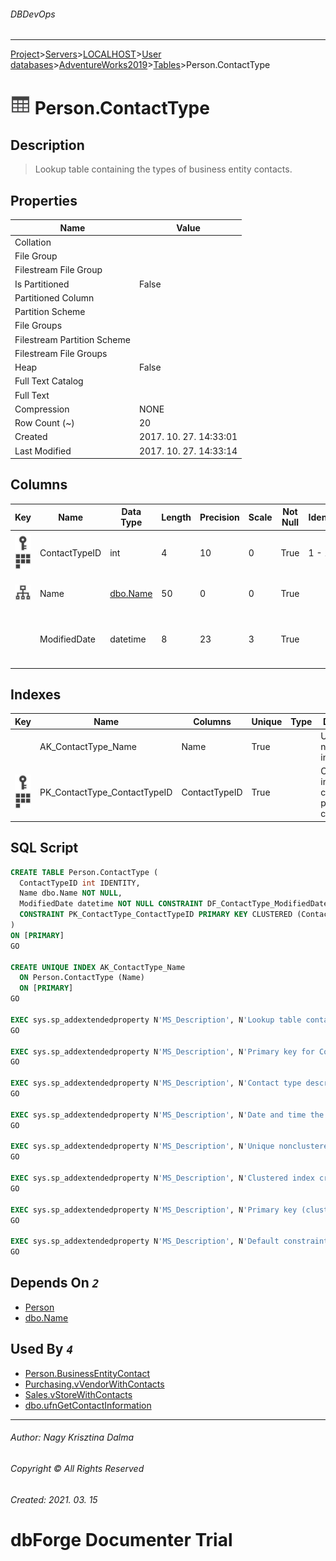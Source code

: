 ###### DBDevOps
___
[Project](../../../../../startpage.md)>[Servers](../../../../Servers.md)>[LOCALHOST](../../../LOCALHOST.md)>[User databases](../../UserDatabases.md)>[AdventureWorks2019](../AdventureWorks2019.md)>[Tables](Tables.md)>Person.ContactType


# ![logo](../../../../../Images/table.svg) Person.ContactType

## <a name="#Description"></a>Description
> Lookup table containing the types of business entity contacts.
## <a name="#Properties"></a>Properties
|Name|Value|
|---|---|
|Collation||
|File Group||
|Filestream File Group||
|Is Partitioned|False|
|Partitioned Column||
|Partition Scheme||
|File Groups||
|Filestream Partition Scheme||
|Filestream File Groups||
|Heap|False|
|Full Text Catalog||
|Full Text||
|Compression|NONE|
|Row Count (~)|20|
|Created|2017. 10. 27. 14:33:01|
|Last Modified|2017. 10. 27. 14:33:14|


## <a name="#Columns"></a>Columns
|Key|Name|Data Type|Length|Precision|Scale|Not Null|Identity|Rule|Default|Computed|Persisted|Description
|---|---|---|---|---|---|---|---|---|---|---|---|---
|[![Primary Key PK_ContactType_ContactTypeID](../../../../../Images/primarykey.svg)](#Indexes)[![Cluster Key PK_ContactType_ContactTypeID](../../../../../Images/Cluster.svg)](#Indexes)|ContactTypeID|int|4|10|0|True|1 - 1|||False|False|Primary key for ContactType records.|
|[![Indexes AK_ContactType_Name](../../../../../Images/index.svg)](#Indexes)|Name|[dbo.Name](../Programmability/Types/UserDefinedDataTypes/dbo.Name.md)|50|0|0|True||||False|False|Contact type description.|
||ModifiedDate|datetime|8|23|3|True|||(getdate())|False|False|Date and time the record was last updated.|

## <a name="#Indexes"></a>Indexes
|Key|Name|Columns|Unique|Type|Description
|---|---|---|---|---|---
||AK_ContactType_Name|Name|True||Unique nonclustered index.|
|[![Primary Key PK_ContactType_ContactTypeID](../../../../../Images/primarykey.svg)](#Indexes)[![Cluster Key PK_ContactType_ContactTypeID](../../../../../Images/Cluster.svg)](#Indexes)|PK_ContactType_ContactTypeID|ContactTypeID|True||Clustered index created by a primary key constraint.|

## <a name="#SqlScript"></a>SQL Script
```SQL
CREATE TABLE Person.ContactType (
  ContactTypeID int IDENTITY,
  Name dbo.Name NOT NULL,
  ModifiedDate datetime NOT NULL CONSTRAINT DF_ContactType_ModifiedDate DEFAULT (getdate()),
  CONSTRAINT PK_ContactType_ContactTypeID PRIMARY KEY CLUSTERED (ContactTypeID)
)
ON [PRIMARY]
GO

CREATE UNIQUE INDEX AK_ContactType_Name
  ON Person.ContactType (Name)
  ON [PRIMARY]
GO

EXEC sys.sp_addextendedproperty N'MS_Description', N'Lookup table containing the types of business entity contacts.', 'SCHEMA', N'Person', 'TABLE', N'ContactType'
GO

EXEC sys.sp_addextendedproperty N'MS_Description', N'Primary key for ContactType records.', 'SCHEMA', N'Person', 'TABLE', N'ContactType', 'COLUMN', N'ContactTypeID'
GO

EXEC sys.sp_addextendedproperty N'MS_Description', N'Contact type description.', 'SCHEMA', N'Person', 'TABLE', N'ContactType', 'COLUMN', N'Name'
GO

EXEC sys.sp_addextendedproperty N'MS_Description', N'Date and time the record was last updated.', 'SCHEMA', N'Person', 'TABLE', N'ContactType', 'COLUMN', N'ModifiedDate'
GO

EXEC sys.sp_addextendedproperty N'MS_Description', N'Unique nonclustered index.', 'SCHEMA', N'Person', 'TABLE', N'ContactType', 'INDEX', N'AK_ContactType_Name'
GO

EXEC sys.sp_addextendedproperty N'MS_Description', N'Clustered index created by a primary key constraint.', 'SCHEMA', N'Person', 'TABLE', N'ContactType', 'INDEX', N'PK_ContactType_ContactTypeID'
GO

EXEC sys.sp_addextendedproperty N'MS_Description', N'Primary key (clustered) constraint', 'SCHEMA', N'Person', 'TABLE', N'ContactType', 'CONSTRAINT', N'PK_ContactType_ContactTypeID'
GO

EXEC sys.sp_addextendedproperty N'MS_Description', N'Default constraint value of GETDATE()', 'SCHEMA', N'Person', 'TABLE', N'ContactType', 'CONSTRAINT', N'DF_ContactType_ModifiedDate'
GO
```

## <a name="#DependsOn"></a>Depends On _`2`_
- [Person](../Security/Schemas/Person.md)
- [dbo.Name](../Programmability/Types/UserDefinedDataTypes/dbo.Name.md)


## <a name="#UsedBy"></a>Used By _`4`_
- [Person.BusinessEntityContact](Person.BusinessEntityContact.md)
- [Purchasing.vVendorWithContacts](../Views/Purchasing.vVendorWithContacts.md)
- [Sales.vStoreWithContacts](../Views/Sales.vStoreWithContacts.md)
- [dbo.ufnGetContactInformation](../Programmability/Functions/TableValuedFunctions/dbo.ufnGetContactInformation.md)


___
###### Author: Nagy Krisztina Dalma
###### Copyright © All Rights Reserved
###### Created: 2021. 03. 15

# dbForge Documenter Trial